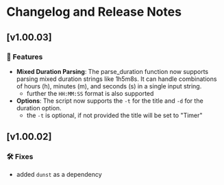 # Changelog and Release Notes

## [v1.00.03]

### 🚀 Features

- **Mixed Duration Parsing**: The parse_duration function now supports parsing mixed duration strings like 1h5m8s. It can handle combinations of hours (h), minutes (m), and seconds (s) in a single input string.
    - further the `HH:MM:SS` format is also supported
- **Options**: The script now supports the `-t` for the title and `-d` for the duration option.
    - the `-t` is optional, if not provided the title will be set to "Timer"

## [v1.00.02]

### 🛠 Fixes

- added `dunst` as a dependency
